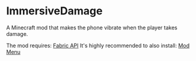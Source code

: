 # ImmersiveDamage
A Minecraft mod that makes the phone vibrate when the player takes damage.


The mod requires: [Fabric API](https://www.curseforge.com/minecraft/mc-mods/fabric-api/files/all?filter-game-version=1738749986%3A73242)
It's highly recommended to also install: [Mod Menu](https://www.curseforge.com/minecraft/mc-mods/modmenu/files/all?filter-game-version=1738749986%3A73242)
